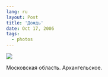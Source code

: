 ```yaml
---
lang: ru
layout: Post
title: 'Дождь'
date: Oct 17, 2006
tags:
  - photos
---
```


![](http://wow.sapegin.me/2E342z0I0r2b/Sapegin-Artem-20D-2006-10-14-256-5651-lj.jpg)

Московская область. Архангельское.
